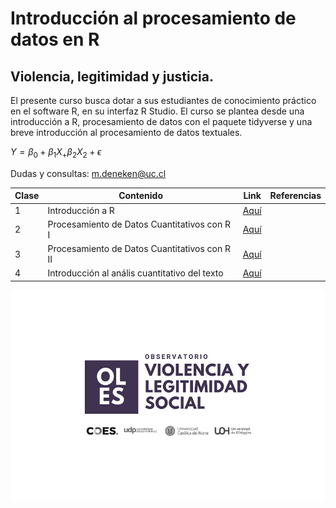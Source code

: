 # Introducción al procesamiento de datos en R

## Violencia, legitimidad y justicia.

El presente curso busca dotar a sus estudiantes de conocimiento práctico en el software R, en su interfaz R Studio. El curso se plantea desde una introducción a R, procesamiento de datos con el paquete tidyverse y una breve introducción al procesamiento de datos textuales.

$Y = \beta_0 + \beta_1 X_ + \beta_2 X_2 + \epsilon$

Dudas y consultas: [m.deneken\@uc.cl](m.deneken@uc.cl)

| Clase | Contenido                                     | Link                                                    | Referencias  |
|------------------|------------------------|------------------|------------|
| 1     | Introducción a R                              | [Aquí](https://matdknu.github.io/intro-r/clase1/clase1) |              |
| 2     | Procesamiento de Datos Cuantitativos con R I  | [Aquí](https://matdknu.github.io/intro-r/clase2/clase2) |              |
| 3     | Procesamiento de Datos Cuantitativos con R II | [Aquí](https://matdknu.github.io/intro-r/clase3/clase3) |              |
| 4     | Introducción al anális cuantitativo del texto | [Aquí](https://matdknu.github.io/intro-r/clase4/clase4) |              |

![](images/oles_ok.jpg)
